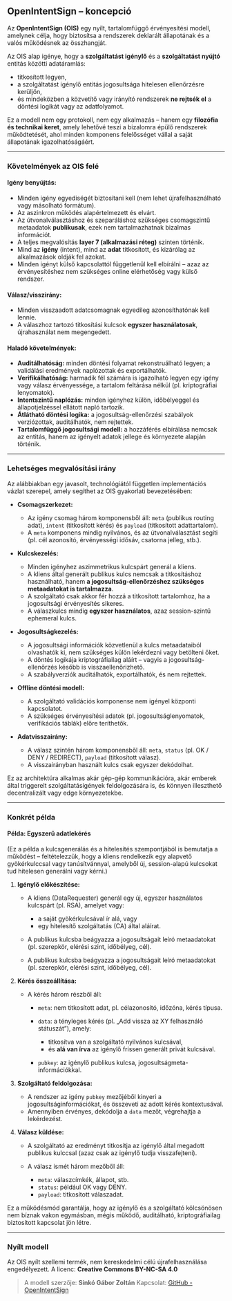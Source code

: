 ## OpenIntentSign – koncepció

Az **OpenIntentSign (OIS)** egy nyílt, tartalomfüggő érvényesítési modell, amelynek célja, hogy biztosítsa a rendszerek deklarált állapotának és a valós működésnek az összhangját.

Az OIS alap igénye, hogy a **szolgáltatást igénylő** és a **szolgáltatást nyújtó** entitás közötti adatáramlás:

* titkosított legyen,
* a szolgáltatást igénylő entitás jogosultsága hitelesen ellenőrzésre kerüljön,
* és mindeközben a közvetítő vagy irányító rendszerek **ne rejtsék el** a döntési logikát vagy az adatfolyamot.

Ez a modell nem egy protokoll, nem egy alkalmazás – hanem egy **filozófia és technikai keret**, amely lehetővé teszi a bizalomra épülő rendszerek működtetését, ahol minden komponens felelősséget vállal a saját állapotának igazolhatóságáért.

---

### Követelmények az OIS felé

#### Igény benyújtás:

* Minden igény egyediségét biztosítani kell (nem lehet újrafelhasználható vagy másolható formátum).
* Az aszinkron működés alapértelmezett és elvárt.
* Az útvonalválasztáshoz és szeparáláshoz szükséges csomagszintű metaadatok **publikusak**, ezek nem tartalmazhatnak bizalmas információt.
* A teljes megvalósítás **layer 7 (alkalmazási réteg)** szinten történik.
* Mind az **igény** (intent), mind az **adat** titkosított, és kizárólag az alkalmazások oldják fel azokat.
* Minden igényt külső kapcsolattól függetlenül kell elbírálni – azaz az érvényesítéshez nem szükséges online elérhetőség vagy külső rendszer.

#### Válasz/visszirány:

* Minden visszaadott adatcsomagnak egyedileg azonosíthatónak kell lennie.
* A válaszhoz tartozó titkosítási kulcsok **egyszer használatosak**, újrahasználat nem megengedett.

#### Haladó követelmények:

* **Auditálhatóság:** minden döntési folyamat rekonstruálható legyen; a validálási eredmények naplózottak és exportálhatók.
* **Verifikálhatóság:** harmadik fél számára is igazolható legyen egy igény vagy válasz érvényessége, a tartalom feltárása nélkül (pl. kriptográfiai lenyomatok).
* **Intentszintű naplózás:** minden igényhez külön, időbélyeggel és állapotjelzéssel ellátott napló tartozik.
* **Átlátható döntési logika:** a jogosultság-ellenőrzési szabályok verziózottak, auditálhatók, nem rejtettek.
* **Tartalomfüggő jogosultsági modell:** a hozzáférés elbírálása nemcsak az entitás, hanem az igényelt adatok jellege és környezete alapján történik.

---

### Lehetséges megvalósítási irány

Az alábbiakban egy javasolt, technológiától független implementációs vázlat szerepel, amely segíthet az OIS gyakorlati bevezetésében:

* **Csomagszerkezet:**

    * Az igény csomag három komponensből áll: `meta` (publikus routing adat), `intent` (titkosított kérés) és `payload` (titkosított adattartalom).
    * A `meta` komponens mindig nyilvános, és az útvonalválasztást segíti (pl. cél azonosító, érvényességi idősáv, csatorna jelleg, stb.).

* **Kulcskezelés:**

    * Minden igényhez aszimmetrikus kulcspárt generál a kliens.
    * A kliens által generált publikus kulcs nemcsak a titkosításhoz használható, hanem **a jogosultság-ellenőrzéshez szükséges metaadatokat is tartalmazza**.
    * A szolgáltató csak akkor fér hozzá a titkosított tartalomhoz, ha a jogosultsági érvényesítés sikeres.
    * A válaszkulcs mindig **egyszer használatos**, azaz session-szintű ephemeral kulcs.

* **Jogosultságkezelés:**

    * A jogosultsági információk közvetlenül a kulcs metaadataiból olvashatók ki, nem szükséges külön lekérdezni vagy betölteni őket.
    * A döntés logikája kriptográfiailag aláírt – vagyis a jogosultság-ellenőrzés később is visszaellenőrizhető.
    * A szabályverziók auditálhatók, exportálhatók, és nem rejtettek.

* **Offline döntési modell:**

    * A szolgáltató validációs komponense nem igényel központi kapcsolatot.
    * A szükséges érvényesítési adatok (pl. jogosultságlenyomatok, verifikációs táblák) előre teríthetők.

* **Adatvisszairány:**

    * A válasz szintén három komponensből áll: `meta`, `status` (pl. OK / DENY / REDIRECT), `payload` (titkosított válasz).
    * A visszairányban használt kulcs csak egyszer dekódolhat.

Ez az architektúra alkalmas akár gép-gép kommunikációra, akár emberek által triggerelt szolgáltatásigények feldolgozására is, és könnyen illeszthető decentralizált vagy edge környezetekbe.

---

### Konkrét példa

#### Példa: Egyszerű adatlekérés

(Ez a példa a kulcsgenerálás és a hitelesítés szempontjából is bemutatja a működést – feltételezzük, hogy a kliens rendelkezik egy alapvető gyökérkulccsal vagy tanúsítvánnyal, amelyből új, session-alapú kulcsokat tud hitelesen generálni vagy kérni.)

1. **Igénylő előkészítése:**

    * A kliens (DataRequester) generál egy új, egyszer használatos kulcspárt (pl. RSA),
      amelyet vagy:

        * a saját gyökérkulcsával ír alá, vagy
        * egy hitelesítő szolgáltatás (CA) által aláírat.
    * A publikus kulcsba beágyazza a jogosultságait leíró metaadatokat (pl. szerepkör, elérési szint, időbélyeg, cél).
    * A publikus kulcsba beágyazza a jogosultságait leíró metaadatokat (pl. szerepkör, elérési szint, időbélyeg, cél).

2. **Kérés összeállítása:**

    * A kérés három részből áll:

        * `meta`: nem titkosított adat, pl. célazonosító, időzóna, kérés típusa.
        * `data`: a tényleges kérés (pl. „Add vissza az XY felhasználó státuszát”), amely:

            * titkosítva van a szolgáltató nyilvános kulcsával,
            * és **alá van írva** az igénylő frissen generált privát kulcsával.
        * `pubkey`: az igénylő publikus kulcsa, jogosultságmeta-információkkal.

3. **Szolgáltató feldolgozása:**

    * A rendszer az igény `pubkey` mezőjéből kinyeri a jogosultságinformációkat, és összeveti az adott kérés kontextusával.
    * Amennyiben érvényes, dekódolja a `data` mezőt, végrehajtja a lekérdezést.

4. **Válasz küldése:**

    * A szolgáltató az eredményt titkosítja az igénylő által megadott publikus kulccsal (azaz csak az igénylő tudja visszafejteni).
    * A válasz ismét három mezőből áll:

        * `meta`: válaszcímkék, állapot, stb.
        * `status`: például OK vagy DENY.
        * `payload`: titkosított válaszadat.

Ez a működésmód garantálja, hogy az igénylő és a szolgáltató kölcsönösen nem bíznak vakon egymásban, mégis működő, auditálható, kriptográfiailag biztosított kapcsolat jön létre.

---

### Nyílt modell

Az OIS nyílt szellemi termék, nem kereskedelmi célú újrafelhasználása engedélyezett.
A licenc: **Creative Commons BY-NC-SA 4.0**

> A modell szerzője: **Sinkó Gábor Zoltán**
> Kapcsolat: [GitHub - OpenIntentSign](https://github.com/OpenIntentSign)
